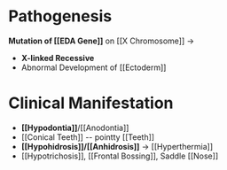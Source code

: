 # Pathogenesis
**Mutation of [[EDA Gene]]** on [[X Chromosome]] ->
- **X-linked Recessive**
- Abnormal Development of [[Ectoderm]]

# Clinical Manifestation
- **[[Hypodontia]]**/[[Anodontia]]
- [[Conical Teeth]] -- pointty [[Teeth]]
- **[[Hypohidrosis]]/[[Anhidrosis]]** -> [[Hyperthermia]]
- [[Hypotrichosis]], [[Frontal Bossing]], Saddle [[Nose]]